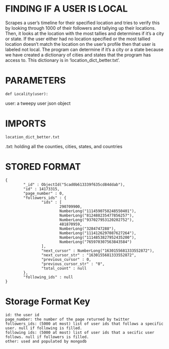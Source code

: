 # FINDING IF A USER IS LOCAL
Scrapes a user’s timeline for their specified location and tries to verify this by looking through 1000 of their followers and tallying up their locations. Then, it looks at the location with the most tallies and determines if it’s a city or state. If the user either had no location specified or the most tallied location doesn’t match the location on the user’s profile then that user is labeled not local.
The program can determine if it’s a city or a state because we have created a dictionary of cities and states that the program has access to. This dictionary is in ‘location_dict_better.txt’.

# PARAMETERS
```
def Locality(user):
```
user: a tweepy user json object

# IMPORTS
```
location_dict_better.txt
```
.txt: holding all the counties, cities, states, and countries 

# STORED FORMAT
```
{ 
        "_id" : ObjectId("5cad0b613339f635cd84ddab"),
        "id" : 14173315,
        "page_number" : 0,
        "followers_ids" : {
                "ids" : [
                        290709900,
                        NumberLong("1114590758248550401"),
                        NumberLong("812488235477856257"),
                        NumberLong("937027953120202752"),
                        481870959,
                        NumberLong("3284747288"),
                        NumberLong("1114126297087627264"),
                        NumberLong("1114853827952435200"),
                        NumberLong("765970307563843584")
                ],
                "next_cursor" : NumberLong("1630155681333552872"),
                "next_cursor_str" : "1630155681333552872",
                "previous_cursor" : 0,
                "previous_cursor_str" : "0",
                "total_count" : null
        },
        "following_ids" : null
}
```
# Storage Format Key
```
id: the user id
page_number: the number of the page returned by twitter
followers_ids: (5000 at most) list of user ids that follows a specific user. null if following is filled.
following ids: (5000 at most) list of user ids that a secific user follows. null if followers is filled.
other: used and populated by mongodb
```

